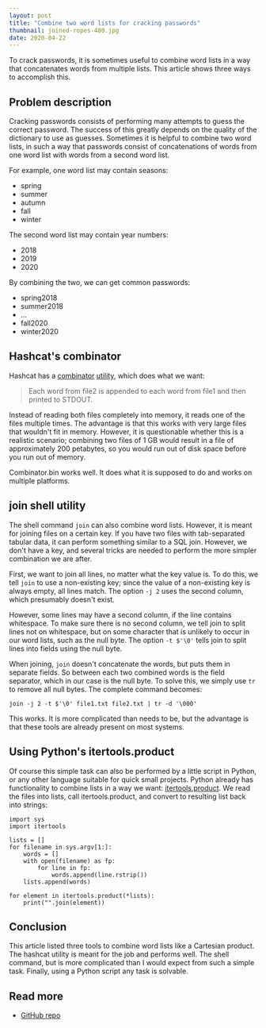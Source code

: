 ```yaml
---
layout: post
title: "Combine two word lists for cracking passwords"
thumbnail: joined-ropes-480.jpg
date: 2020-04-22
---
```


To crack passwords, it is sometimes useful to combine word lists in a way that concatenates words from multiple lists. This article shows three ways to accomplish this.

<!-- photo source: https://pixabay.com/photos/rope-sea-barcelona-port-haven-1314964/ -->

## Problem description

Cracking passwords consists of performing many attempts to guess the correct password. The success of this greatly depends on the quality of the dictionary to use as guesses. Sometimes it is helpful to combine two word lists, in such a way that passwords consist of concatenations of words from one word list with words from a second word list.

For example, one word list may contain seasons:

* spring
* summer
* autumn
* fall
* winter

The second word list may contain year numbers:

* 2018
* 2019
* 2020

By combining the two, we can get common passwords:

* spring2018
* summer2018
* ...
* fall2020
* winter2020

## Hashcat's combinator

Hashcat has a [combinator](https://hashcat.net/wiki/doku.php?id=hashcat_utils#combinator) [utility](https://github.com/hashcat/hashcat-utils), which does what we want:

>  Each word from file2 is appended to each word from file1 and then printed to STDOUT. 

Instead of reading both files completely into memory, it reads one of the files multiple times. The advantage is that this works with very large files that wouldn't fit in memory. However, it is questionable whether this is a realistic scenario; combining two files of 1 GB would result in a file of approximately 200 petabytes, so you would run out of disk space before you run out of memory.

Combinator.bin works well. It does what it is supposed to do and works on multiple platforms.

## join shell utility

The shell command `join` can also combine word lists. However, it is meant for joining files on a certain key. If you have two files with tab-separated tabular data, it can perform something similar to a SQL join. However, we don't have a key, and several tricks are needed to perform the more simpler combination we are after.

First, we want to join all lines, no matter what the key value is. To do this, we tell `join` to use a non-existing key; since the value of a non-existing key is always empty, all lines match. The option `-j 2` uses the second column, which presumably doesn't exist.

However, some lines may have a second column, if the line contains whitespace. To make sure there is no second column, we tell join to split lines not on whitespace, but on some character that is unlikely to occur in our word lists, such as the null byte. The option `-t $'\0'` tells join to split lines into fields using the null byte.

When joining, `join` doesn't concatenate the words, but puts them in separate fields. So between each two combined words is the field separator, which in our case is the null byte. To solve this, we simply use `tr` to remove all null bytes. The complete command becomes:

    join -j 2 -t $'\0' file1.txt file2.txt | tr -d '\000'

This works. It is more complicated than needs to be, but the advantage is that these tools are already present on most systems.

## Using Python's itertools.product

Of course this simple task can also be performed by a little script in Python, or any other language suitable for quick small projects. Python already has functionality to combine lists in a way we want: [itertools.product](https://docs.python.org/3/library/itertools.html#itertools.product). We read the files into lists, call itertools.product, and convert to resulting list back into strings:

    import sys
    import itertools

    lists = []
    for filename in sys.argv[1:]:
        words = []
        with open(filename) as fp:
            for line in fp:
                words.append(line.rstrip())
        lists.append(words)

    for element in itertools.product(*lists):
        print("".join(element))


## Conclusion

This article listed three tools to combine word lists like a Cartesian product. The hashcat utility is meant for the job and performs well. The shell command, but is more complicated than I would expect from such a simple task. Finally, using a Python script any task is solvable.

## Read more

* [GitHub repo](https://github.com/Sjord/cartesianwords)
